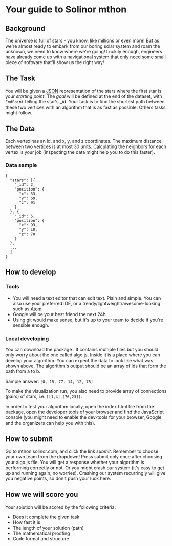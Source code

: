 # Your guide to Solinor mthon

## Background
The universe is full of stars - you know, like millions or even more! But as we're almost ready to embark from our boring solar system and roam the unknown, we need to know where we're going! Luckily enough, engineers have already come up with a navigational system that only need some small piece of software that'll show us the right way!

## The Task
You will be given a [JSON](http://www.json.org) representation of the stars where the first star is your *starting point*. The *goal* will be defined at the end of the dataset, with `EndPoint` telling the star's _id. Your task is to find the shortest path between these two vertices with an algorithm that is as fast as possible. Others tasks might follow.

## The Data
Each vertex has an id, and x, y, and z coordinates. The maximum distance between two vertices is at most 30 units. Calculating the neighbors for each vertex is your job (inspecting the data might help you to do this faster).

### Data sample
```
{
  "stars": [{
    "_id": 2,
    "position": {
      "x": 33,
      "y": 69,
      "z": 91
    }
  }, {
    "_id": 5,
    "position": {
      "x": 93,
      "y": 18,
      "z": 70
    }
  },
  ...
  ]
}
```

## How to develop

### Tools
* You will need a text editor that can edit text. Plain and simple. You can also use your preferred IDE, or a trendy/lightweight/awesome-looking such as [Atom](https://atom.io)
* Google will be your best friend the next 24h
* Using git would make sense, but it's up to your team to decide if you're sensible enough.

### Local developing
You can download the package <HERE>. It contains multiple files but you should only worry about the one called algo.js. Inside it is a place where you can develop your algorithm. You can expect the data to look like what was shown above. The algorithm's output should be an array of ids that form the path from a to b.

Sample answer: `[0, 15, 77, 14, 12, 75]`

To make the visualization run, you also need to provide array of connections (pairs) of stars, i.e. `[[1,4],[76,23]]`.

In order to test your algorithm locally, open the index.html file from the package, open the developer tools of your browser and find the JavaScript console (you might need to enable the dev-tools for your browser, Google and the organizers can help you with this).

## How to submit
Go to mthon.solinor.com, and click the link *submit*. Remember to choose your own team from the dropdown! Press submit only once after choosing your algo.js file. You will get a response whether your algorithm is performing correctly or not. Or you might crash our system (it's easy to get up and running again, no worries). Crashing our system recurringly will give you negative points, so don't push your luck here.

## How we will score you
Your solution will be scored by the following criteria:
* Does it complete the given task
* How fast it is
* The length of your solution (path)
* The mathematical proofing
* Code format and structure
